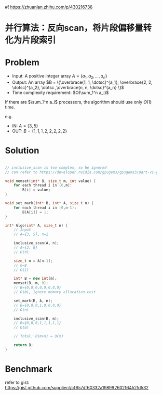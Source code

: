 #! https://zhuanlan.zhihu.com/p/430216738
# 并行算法：反向scan，将片段偏移量转化为片段索引

# Problem
* Input: A positive integer array $A = \{a_1, a_2, \dotsc, a_n\}$
* Output: An array $B = \{\overbrace{1, 1, \dotsc}^{a_1}, \overbrace{2, 2, \dotsc}^{a_2}, \dotsc ,\overbrace{n, n, \dotsc}^{a_n} \}$
* Time complexity requirement: $O(\sum_1^n a_i)$

If there are $\sum_1^n a_i$ processors, the algorithm should use only $O(1)$ time.

e.g.

* IN: $A=\{3,5\}$
* OUT: $B=\{1,1,1,2,2,2,2,2\}$


# Solution

``` c++

// inclusive_scan is too complex, so be ignored
// can refer to https://developer.nvidia.com/gpugems/gpugems3/part-vi-gpu-computing/chapter-39-parallel-prefix-sum-scan-cuda

void memset(int* B, size_t m, int value) {
	for each thread i in [0,m):
		B[i] = value;
}

void set_mark(int* B, int* A, size_t n) {
	for each thread i in [0,n-1):
		B[A[i]] = 1;
}

int* Algo(int* A, size_t n) {
	// Input
	// A={3, 5}, n=2

	inclusive_scan(A, n);
	// A={3, 8}
	// O(n)

	size_t m = A[n-1];
	// m=8
	// O(1)

	int* B = new int[m];
	memset(B, m, 0);
	// B={0,0,0,0,0,0,0,0}
	// O(m), ignore memory allocation cost

	set_mark(B, A, n);
	// B={0,0,0,1,0,0,0,0}
	// O(n)

	inclusive_scan(B, m);
	// B={0,0,0,1,1,1,1,1}
	// O(m)

	// Total: O(m+n) = O(m)

	return B;
}
```


# Benchmark
refer to gist: https://gist.github.com/supplient/cf657df60332a198992602f6452fd532